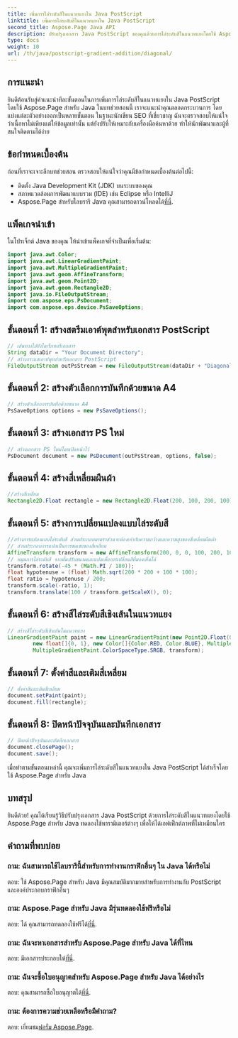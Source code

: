 ```yaml
---
title: เพิ่มการไล่ระดับสีในแนวทแยงใน Java PostScript
linktitle: เพิ่มการไล่ระดับสีในแนวทแยงใน Java PostScript
second_title: Aspose.Page Java API
description: ปรับปรุงเอกสาร Java PostScript ของคุณด้วยการไล่ระดับสีในแนวทแยงโดยใช้ Aspose.Page สำหรับ Java ปฏิบัติตามคำแนะนำทีละขั้นตอนของเราเพื่อเพิ่มการเปลี่ยนสีที่สดใสได้อย่างง่ายดาย
type: docs
weight: 10
url: /th/java/postscript-gradient-addition/diagonal/
---
```

## การแนะนำ
ยินดีต้อนรับสู่คำแนะนำทีละขั้นตอนในการเพิ่มการไล่ระดับสีในแนวทแยงใน Java PostScript โดยใช้ Aspose.Page สำหรับ Java ในบทช่วยสอนนี้ เราจะแนะนำคุณตลอดกระบวนการ โดยแบ่งแต่ละตัวอย่างออกเป็นหลายขั้นตอน ในฐานะนักเขียน SEO ที่เชี่ยวชาญ ฉันจะตรวจสอบให้แน่ใจว่าเนื้อหาไม่เพียงแต่ให้ข้อมูลเท่านั้น แต่ยังปรับให้เหมาะกับเครื่องมือค้นหาด้วย ทำให้นักพัฒนาและผู้ที่สนใจติดตามได้ง่าย
## ข้อกำหนดเบื้องต้น
ก่อนที่เราจะเจาะลึกบทช่วยสอน ตรวจสอบให้แน่ใจว่าคุณมีข้อกำหนดเบื้องต้นต่อไปนี้:
- ติดตั้ง Java Development Kit (JDK) บนระบบของคุณ
- สภาพแวดล้อมการพัฒนาแบบรวม (IDE) เช่น Eclipse หรือ IntelliJ
-  Aspose.Page สำหรับไลบรารี Java คุณสามารถดาวน์โหลดได้[ที่นี่](https://releases.aspose.com/page/java/).
## แพ็คเกจนำเข้า
ในโปรเจ็กต์ Java ของคุณ ให้นำเข้าแพ็คเกจที่จำเป็นเพื่อเริ่มต้น:
```java
import java.awt.Color;
import java.awt.LinearGradientPaint;
import java.awt.MultipleGradientPaint;
import java.awt.geom.AffineTransform;
import java.awt.geom.Point2D;
import java.awt.geom.Rectangle2D;
import java.io.FileOutputStream;
import com.aspose.eps.PsDocument;
import com.aspose.eps.device.PsSaveOptions;

```
## ขั้นตอนที่ 1: สร้างสตรีมเอาต์พุตสำหรับเอกสาร PostScript
```java
// เส้นทางไปยังไดเร็กทอรีเอกสาร
String dataDir = "Your Document Directory";
// สร้างกระแสเอาท์พุทสำหรับเอกสาร PostScript
FileOutputStream outPsStream = new FileOutputStream(dataDir + "DiagonalGradient_outPS.ps");
```
## ขั้นตอนที่ 2: สร้างตัวเลือกการบันทึกด้วยขนาด A4
```java
// สร้างตัวเลือกการบันทึกด้วยขนาด A4
PsSaveOptions options = new PsSaveOptions();
```
## ขั้นตอนที่ 3: สร้างเอกสาร PS ใหม่
```java
// สร้างเอกสาร PS ใหม่โดยเปิดหน้าไว้
PsDocument document = new PsDocument(outPsStream, options, false);
```
## ขั้นตอนที่ 4: สร้างสี่เหลี่ยมผืนผ้า
```java
//สร้างสี่เหลี่ยม
Rectangle2D.Float rectangle = new Rectangle2D.Float(200, 100, 200, 100);
```
## ขั้นตอนที่ 5: สร้างการเปลี่ยนแปลงแบบไล่ระดับสี
```java
//สร้างการแปลงแบบไล่ระดับสี ส่วนประกอบมาตราส่วนจะต้องเท่ากับความกว้างและความสูงของสี่เหลี่ยมผืนผ้า
// ส่วนประกอบการแปลเป็นการชดเชยของสี่เหลี่ยม
AffineTransform transform = new AffineTransform(200, 0, 0, 100, 200, 100);
// หมุนการไล่ระดับสี จากนั้นปรับขนาดและแปลเพื่อการเปลี่ยนสีที่มองเห็นได้
transform.rotate(-45 * (Math.PI / 180));
float hypotenuse = (float) Math.sqrt(200 * 200 + 100 * 100);
float ratio = hypotenuse / 200;
transform.scale(-ratio, 1);
transform.translate(100 / transform.getScaleX(), 0);
```
## ขั้นตอนที่ 6: สร้างสีไล่ระดับสีเชิงเส้นในแนวทแยง
```java
// สร้างสีไล่ระดับสีเชิงเส้นในแนวทแยง
LinearGradientPaint paint = new LinearGradientPaint(new Point2D.Float(0, 0), new Point2D.Float(200, 100),
        new float[]{0, 1}, new Color[]{Color.RED, Color.BLUE}, MultipleGradientPaint.CycleMethod.NO_CYCLE,
        MultipleGradientPaint.ColorSpaceType.SRGB, transform);
```
## ขั้นตอนที่ 7: ตั้งค่าสีและเติมสี่เหลี่ยม
```java
// ตั้งค่าสีและเติมสี่เหลี่ยม
document.setPaint(paint);
document.fill(rectangle);
```
## ขั้นตอนที่ 8: ปิดหน้าปัจจุบันและบันทึกเอกสาร
```java
// ปิดหน้าปัจจุบันและบันทึกเอกสาร
document.closePage();
document.save();
```
เมื่อทำตามขั้นตอนเหล่านี้ คุณจะเพิ่มการไล่ระดับสีในแนวทแยงใน Java PostScript ได้สำเร็จโดยใช้ Aspose.Page สำหรับ Java
## บทสรุป
ยินดีด้วย! คุณได้เรียนรู้วิธีปรับปรุงเอกสาร Java PostScript ด้วยการไล่ระดับสีในแนวทแยงโดยใช้ Aspose.Page สำหรับ Java ทดลองใช้พารามิเตอร์ต่างๆ เพื่อให้ได้เอฟเฟ็กต์ภาพที่ไม่เหมือนใคร
## คำถามที่พบบ่อย
### ถาม: ฉันสามารถใช้ไลบรารีนี้สำหรับการทำงานกราฟิกอื่นๆ ใน Java ได้หรือไม่
ตอบ: ใช่ Aspose.Page สำหรับ Java มีคุณสมบัติมากมายสำหรับการทำงานกับ PostScript และองค์ประกอบกราฟิกอื่นๆ
### ถาม: Aspose.Page สำหรับ Java มีรุ่นทดลองใช้ฟรีหรือไม่
 ตอบ: ได้ คุณสามารถทดลองใช้ฟรีได้[ที่นี่](https://releases.aspose.com/).
### ถาม: ฉันจะหาเอกสารสำหรับ Aspose.Page สำหรับ Java ได้ที่ไหน
 ตอบ: มีเอกสารประกอบให้[ที่นี่](https://reference.aspose.com/page/java/).
### ถาม: ฉันจะซื้อใบอนุญาตสำหรับ Aspose.Page สำหรับ Java ได้อย่างไร
 ตอบ: คุณสามารถซื้อใบอนุญาตได้[ที่นี่](https://purchase.aspose.com/buy).
### ถาม: ต้องการความช่วยเหลือหรือมีคำถาม?
 ตอบ: เยี่ยมชม[ฟอรั่ม Aspose.Page](https://forum.aspose.com/c/page/39).